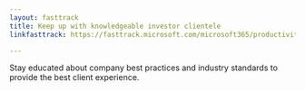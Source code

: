 ```yaml
---
layout: fasttrack
title: Keep up with knowledgeable investor clientele
linkfasttrack: https://fasttrack.microsoft.com/microsoft365/productivitylibrary/Keep-up-with-knowledgeable-investor-clientele 

---
```

Stay educated about company best practices and industry standards to provide the best client experience.